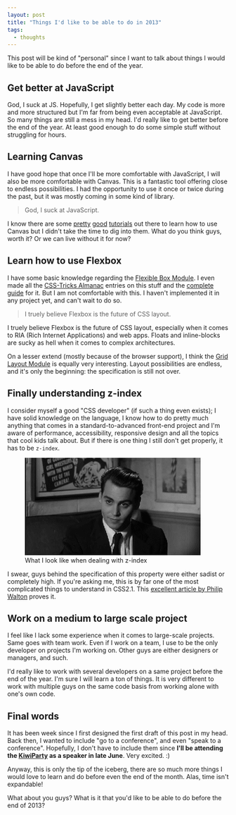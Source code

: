```yaml
---
layout: post
title: "Things I'd like to be able to do in 2013"
tags:
  - thoughts
---
```


This post will be kind of "personal" since I want to talk about things I would like to be able to do before the end of the year. 

## Get better at JavaScript

God, I suck at JS. Hopefully, I get slightly better each day. My code is more and more structured but I'm far from being even acceptable at JavaScript. So many things are still a mess in my head. I'd really like to get better before the end of the year. At least good enough to do some simple stuff without struggling for hours.

## Learning Canvas

I have good hope that once I'll be more comfortable with JavaScript, I will also be more comfortable with Canvas. This is a fantastic tool offering close to endless possibilities. I had the opportunity to use it once or twice during the past, but it was mostly coming in some kind of library.

<blockquote class="pull-quote--right">God, I suck at JavaScript.</blockquote>

I know there are some [pretty](https://developer.mozilla.org/en-US/docs/HTML/Canvas/Tutorial) [good](http://www.canvasdemos.com/type/tutorials/) [tutorials](http://www.alsacreations.com/tuto/lire/1484-introduction.html) out there to learn how to use Canvas but I didn't take the time to dig into them. What do you think guys, worth it? Or we can live without it for now?

## Learn how to use Flexbox

I have some basic knowledge regarding the [Flexible Box Module](http://www.w3.org/TR/css3-flexbox/). I even made all the [CSS-Tricks Almanac](http://css-tricks.com/almanac/) entries on this stuff and the [complete guide](http://css-tricks.com/snippets/css/a-guide-to-flexbox/) for it. But I am not comfortable with this. I haven't implemented it in any project yet, and can't wait to do so.

<blockquote class="pull-quote--right">I truely believe Flexbox is the future of CSS layout.</blockquote>

I truely believe Flexbox is the future of CSS layout, especially when it comes to RIA (Rich Internet Applications) and web apps. Floats and inline-blocks are sucky as hell when it comes to complex architectures.

On a lesser extend (mostly because of the browser support), I think the [Grid Layout Module](http://hugogiraudel.com/2013/04/04/css-grid-layout/) is equally very interesting. Layout possibilities are endless, and it's only the beginning: the specification is still not over.

## Finally understanding z-index

I consider myself a good "CSS developer" (if such a thing even exists); I have solid knowledge on the language, I know how to do pretty much anything that comes in a standard-to-advanced front-end project and I'm aware of performance, accessibility, responsive design and all the topics that cool kids talk about. But if there is one thing I still don't get properly, it has to be `z-index`.

<figure class="figure--right">
<img src="/assets/images/things-to-do-2013/z-index.gif" alt="">
<figcaption>What I look like when dealing with z-index</figcaption>
</figure>

I swear, guys behind the specification of this property were either sadist or completely high. If you're asking me, this is by far one of the most complicated things to understand in CSS2.1. This [excellent article by Philip Walton](http://philipwalton.com/articles/what-no-one-told-you-about-z-index/) proves it. 

## Work on a medium to large scale project

I feel like I lack some experience when it comes to large-scale projects. Same goes with team work. Even if I work on a team, I use to be the only developer on projects I'm working on. Other guys are either designers or managers, and such.

I'd really like to work with several developers on a same project before the end of the year. I'm sure I will learn a ton of things. It is very different to work with multiple guys on the same code basis from working alone with one's own code.

## Final words

It has been week since I first designed the first draft of this post in my head. Back then, I wanted to include "go to a conference", and even "speak to a conference". Hopefully, I don't have to include them since **I'll be attending the [KiwiParty](http://kiwiparty.fr/) as a speaker in late June**. Very excited. :)

Anyway, this is only the tip of the iceberg, there are so much more things I would love to learn and do before even the end of the month. Alas, time isn't expandable!

What about you guys? What is it that you'd like to be able to do before the end of 2013?
